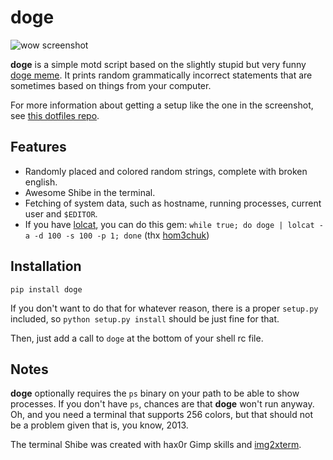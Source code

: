doge
====

![wow screenshot](http://i.imgur.com/kBeMBRo.png)


**doge** is a simple motd script based on the slightly stupid but very funny
[doge meme][doge]. It prints random grammatically incorrect statements that are
sometimes based on things from your computer.

For more information about getting a setup like the one in the screenshot, see
[this dotfiles repo][shameless].

## Features

* Randomly placed and colored random strings, complete with broken english.
* Awesome Shibe in the terminal.
* Fetching of system data, such as hostname, running processes, current user
  and `$EDITOR`.
* If you have [lolcat][lolcat], you can do this gem:
  `while true; do doge | lolcat -a -d 100 -s 100 -p 1; done`
  (thx [hom3chuk][hom3chuk])

## Installation

`pip install doge`

If you don't want to do that for whatever reason, there is a proper `setup.py`
included, so `python setup.py install` should be just fine for that.

Then, just add a call to `doge` at the bottom of your shell rc file.

## Notes

**doge** optionally requires the `ps` binary on your path to be able to show
processes. If you don't have `ps`, chances are that **doge** won't run anyway.
Oh, and you need a terminal that supports 256 colors, but that should not be
a problem given that is, you know, 2013.

The terminal Shibe was created with hax0r Gimp skills and [img2xterm][i2x].

[doge]: http://knowyourmeme.com/memes/doge
[i2x]: https://github.com/rossy2401/img2xterm
[hom3chuk]: https://github.com/hom3chuk
[lolcat]: https://github.com/busyloop/lolcat
[shameless]: https://github.com/thiderman/dotfiles

